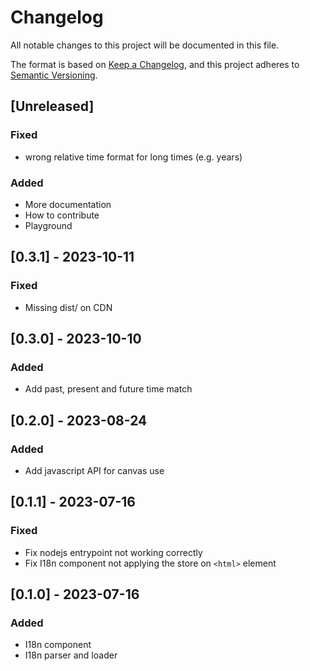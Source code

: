 # Changelog

All notable changes to this project will be documented in this file.

The format is based on [Keep a Changelog](https://keepachangelog.com/en/1.0.0/),
and this project adheres to [Semantic Versioning](https://semver.org/spec/v2.0.0.html).

## [Unreleased]

### Fixed

- wrong relative time format for long times (e.g. years)

### Added

- More documentation
- How to contribute
- Playground

## [0.3.1] - 2023-10-11

### Fixed

- Missing dist/ on CDN

## [0.3.0] - 2023-10-10

### Added

- Add past, present and future time match

## [0.2.0] - 2023-08-24

### Added

- Add javascript API for canvas use

## [0.1.1] - 2023-07-16

### Fixed

- Fix nodejs entrypoint not working correctly
- Fix I18n component not applying the store on `<html>` element

## [0.1.0] - 2023-07-16

### Added

- I18n component
- I18n parser and loader

